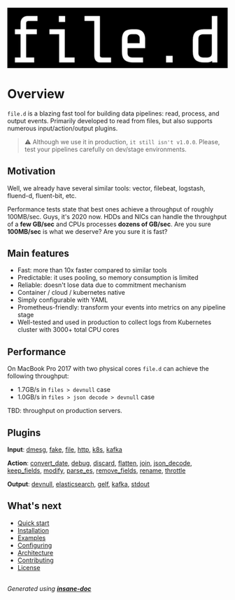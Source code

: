 ![file.d](/static/file.d.png)

# Overview
`file.d` is a blazing fast tool for building data pipelines: read, process, and output events. Primarily developed to read from files, but also supports numerous input/action/output plugins. 

> ⚠ Although we use it in production, `it still isn't v1.0.0`. Please, test your pipelines carefully on dev/stage environments.  

## Motivation
Well, we already have several similar tools: vector, filebeat, logstash, fluend-d, fluent-bit, etc.

Performance tests state that best ones achieve a throughput of roughly 100MB/sec. 
Guys, it's 2020 now. HDDs and NICs can handle the throughput of a **few GB/sec** and CPUs processes **dozens of GB/sec**. Are you sure **100MB/sec** is what we deserve? Are you sure it is fast?

## Main features
* Fast: more than 10x faster compared to similar tools
* Predictable: it uses pooling, so memory consumption is limited
* Reliable: doesn't lose data due to commitment mechanism
* Container / cloud / kubernetes native
* Simply configurable with YAML
* Prometheus-friendly: transform your events into metrics on any pipeline stage
* Well-tested and used in production to collect logs from Kubernetes cluster with 3000+ total CPU cores

## Performance
On MacBook Pro 2017 with two physical cores `file.d` can achieve the following throughput:
* 1.7GB/s in `files > devnull` case
* 1.0GB/s in `files > json decode > devnull` case

TBD: throughput on production servers.  

## Plugins

**Input**: [dmesg](/plugin/input/dmesg/README.md), [fake](/plugin/input/fake/README.md), [file](/plugin/input/file/README.md), [http](/plugin/input/http/README.md), [k8s](/plugin/input/k8s/README.md), [kafka](/plugin/input/kafka/README.md)

**Action**: [convert_date](/plugin/action/convert_date/README.md), [debug](/plugin/action/debug/README.md), [discard](/plugin/action/discard/README.md), [flatten](/plugin/action/flatten/README.md), [join](/plugin/action/join/README.md), [json_decode](/plugin/action/json_decode/README.md), [keep_fields](/plugin/action/keep_fields/README.md), [modify](/plugin/action/modify/README.md), [parse_es](/plugin/action/parse_es/README.md), [remove_fields](/plugin/action/remove_fields/README.md), [rename](/plugin/action/rename/README.md), [throttle](/plugin/action/throttle/README.md)

**Output**: [devnull](/plugin/output/devnull/README.md), [elasticsearch](/plugin/output/elasticsearch/README.md), [gelf](/plugin/output/gelf/README.md), [kafka](/plugin/output/kafka/README.md), [stdout](/plugin/output/stdout/README.md)

## What's next
* [Quick start](/docs/quick-start.md)
* [Installation](/docs/installation.md)
* [Examples](/docs/examples.md)
* [Configuring](/docs/configuring.md)
* [Architecture](/docs/architecture.md)
* [Contributing](/docs/contributing.md)
* [License](/docs/license.md)

<br>*Generated using [__insane-doc__](https://github.com/vitkovskii/insane-doc)*
